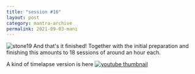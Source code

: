 ```yaml
---
title: "session #16"
layout: post
category: mantra-archive
permalink: 2021-09-03-mani
---
```


![stone19](/assets/images/mani/mani10/stone19.jpg)
And that's it finished! Together with the initial preparation and finishing this amounts to 18 sessions of around an hour each.

A kind of timelapse version is here
<a href="https://youtu.be/0Fnk-0gtSHM">
    <img src="https://img.youtube.com/vi/0Fnk-0gtSHM/0.jpg" alt="youtube thumbnail" />
</a>
